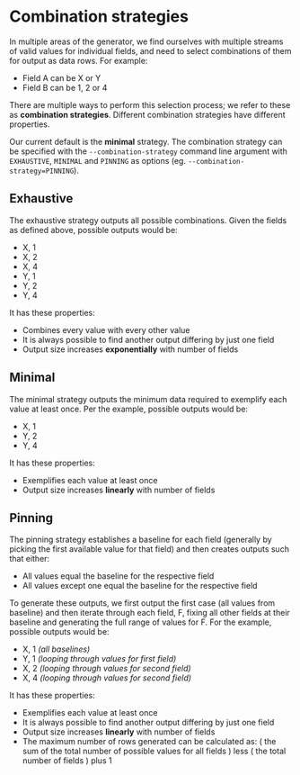 # Combination strategies

In multiple areas of the generator, we find ourselves with multiple streams of valid values for individual fields, and need to select combinations of them for output as data rows. For example:

* Field A can be X or Y
* Field B can be 1, 2 or 4

There are multiple ways to perform this selection process; we refer to these as **combination strategies**. Different combination strategies have different properties.

Our current default is the **minimal** strategy. The combination strategy can be specified with the ```--combination-strategy``` command line argument with ```EXHAUSTIVE```, ```MINIMAL``` and ```PINNING``` as options (eg. ```--combination-strategy=PINNING```).

## Exhaustive

The exhaustive strategy outputs all possible combinations. Given the fields as defined above, possible outputs would be:

* X, 1
* X, 2
* X, 4
* Y, 1
* Y, 2
* Y, 4

It has these properties:

* Combines every value with every other value
* It is always possible to find another output differing by just one field
* Output size increases **exponentially** with number of fields

## Minimal

The minimal strategy outputs the minimum data required to exemplify each value at least once. Per the example, possible outputs would be:

* X, 1
* Y, 2
* Y, 4

It has these properties:

* Exemplifies each value at least once
* Output size increases **linearly** with number of fields

## Pinning

The pinning strategy establishes a baseline for each field (generally by picking the first available value for that field) and then creates outputs such that either:

* All values equal the baseline for the respective field
* All values except one equal the baseline for the respective field

To generate these outputs, we first output the first case (all values from baseline) and then iterate through each field, F, fixing all other fields at their baseline and generating the full range of values for F. For the example, possible outputs would be:

* X, 1  *(all baselines)*
* Y, 1  *(looping through values for first field)*
* X, 2  *(looping through values for second field)*
* X, 4  *(looping through values for second field)*

It has these properties:

* Exemplifies each value at least once
* It is always possible to find another output differing by just one field
* Output size increases **linearly** with number of fields
* The maximum number of rows generated can be calculated as: ( the sum of the total number of possible values for all fields ) less ( the total number of fields ) plus 1
